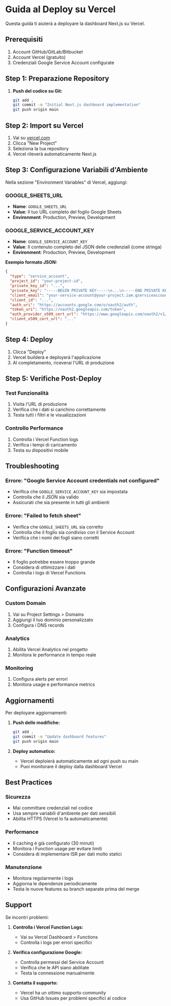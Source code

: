 # Guida al Deploy su Vercel

Questa guida ti aiuterà a deployare la dashboard Next.js su Vercel.

## Prerequisiti

1. Account GitHub/GitLab/Bitbucket
2. Account Vercel (gratuito)
3. Credenziali Google Service Account configurate

## Step 1: Preparazione Repository

1. **Push del codice su Git:**
   ```bash
   git add .
   git commit -m "Initial Next.js dashboard implementation"
   git push origin main
   ```

## Step 2: Import su Vercel

1. Vai su [vercel.com](https://vercel.com)
2. Clicca "New Project"
3. Seleziona la tua repository
4. Vercel rileverà automaticamente Next.js

## Step 3: Configurazione Variabili d'Ambiente

Nella sezione "Environment Variables" di Vercel, aggiungi:

### GOOGLE_SHEETS_URL
- **Name**: `GOOGLE_SHEETS_URL`
- **Value**: Il tuo URL completo del foglio Google Sheets
- **Environment**: Production, Preview, Development

### GOOGLE_SERVICE_ACCOUNT_KEY
- **Name**: `GOOGLE_SERVICE_ACCOUNT_KEY`
- **Value**: Il contenuto completo del JSON delle credenziali (come stringa)
- **Environment**: Production, Preview, Development

**Esempio formato JSON:**
```json
{
  "type": "service_account",
  "project_id": "your-project-id",
  "private_key_id": "...",
  "private_key": "-----BEGIN PRIVATE KEY-----\n...\n-----END PRIVATE KEY-----\n",
  "client_email": "your-service-account@your-project.iam.gserviceaccount.com",
  "client_id": "...",
  "auth_uri": "https://accounts.google.com/o/oauth2/auth",
  "token_uri": "https://oauth2.googleapis.com/token",
  "auth_provider_x509_cert_url": "https://www.googleapis.com/oauth2/v1/certs",
  "client_x509_cert_url": "..."
}
```

## Step 4: Deploy

1. Clicca "Deploy"
2. Vercel builderà e deployerà l'applicazione
3. Al completamento, riceverai l'URL di produzione

## Step 5: Verifiche Post-Deploy

### Test Funzionalità
1. Visita l'URL di produzione
2. Verifica che i dati si carichino correttamente
3. Testa tutti i filtri e le visualizzazioni

### Controllo Performance
1. Controlla i Vercel Function logs
2. Verifica i tempi di caricamento
3. Testa su dispositivi mobile

## Troubleshooting

### Errore: "Google Service Account credentials not configured"
- Verifica che `GOOGLE_SERVICE_ACCOUNT_KEY` sia impostata
- Controlla che il JSON sia valido
- Assicurati che sia presente in tutti gli ambienti

### Errore: "Failed to fetch sheet"
- Verifica che `GOOGLE_SHEETS_URL` sia corretto
- Controlla che il foglio sia condiviso con il Service Account
- Verifica che i nomi dei fogli siano corretti

### Errore: "Function timeout"
- Il foglio potrebbe essere troppo grande
- Considera di ottimizzare i dati
- Controlla i logs di Vercel Functions

## Configurazioni Avanzate

### Custom Domain
1. Vai su Project Settings > Domains
2. Aggiungi il tuo dominio personalizzato
3. Configura i DNS records

### Analytics
1. Abilita Vercel Analytics nel progetto
2. Monitora le performance in tempo reale

### Monitoring
1. Configura alerts per errori
2. Monitora usage e performance metrics

## Aggiornamenti

Per deployare aggiornamenti:

1. **Push delle modifiche:**
   ```bash
   git add .
   git commit -m "Update dashboard features"
   git push origin main
   ```

2. **Deploy automatico:**
   - Vercel deploierà automaticamente ad ogni push su main
   - Puoi monitorare il deploy dalla dashboard Vercel

## Best Practices

### Sicurezza
- Mai committare credenziali nel codice
- Usa sempre variabili d'ambiente per dati sensibili
- Abilita HTTPS (Vercel lo fa automaticamente)

### Performance
- Il caching è già configurato (30 minuti)
- Monitora i Function usage per evitare limiti
- Considera di implementare ISR per dati molto statici

### Manutenzione
- Monitora regolarmente i logs
- Aggiorna le dipendenze periodicamente
- Testa le nuove features su branch separate prima del merge

## Support

Se incontri problemi:

1. **Controlla i Vercel Function Logs:**
   - Vai su Vercel Dashboard > Functions
   - Controlla i logs per errori specifici

2. **Verifica configurazione Google:**
   - Controlla permessi del Service Account
   - Verifica che le API siano abilitate
   - Testa la connessione manualmente

3. **Contatta il supporto:**
   - Vercel ha un ottimo supporto community
   - Usa GitHub Issues per problemi specifici al codice